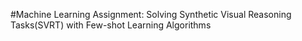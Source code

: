 #Machine Learning Assignment: Solving Synthetic Visual Reasoning Tasks(SVRT) with Few-shot Learning Algorithms
